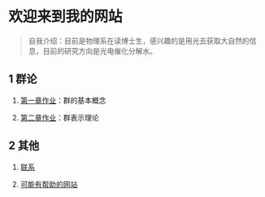 # 欢迎来到我的网站
> 自我介绍：目前是物理系在读博士生，感兴趣的是用光去获取大自然的信息，目前的研究方向是光电催化分解水。

## 1 群论
1. [第一章作业](https://linqyuan.github.io/群论/第一章作业.pdf)：群的基本概念

2. [第二章作业](https://linqyuan.github.io/群论/第二章作业.pdf)：群表示理论

## 2 其他
1. [联系](https://linqyuan.github.io/intro) 

2. [可能有帮助的网站](https://linqyuan.github.io/userfulweb) 

